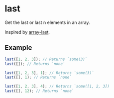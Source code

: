 # last

Get the last or last n elements in an array.

Inspired by [array-last](https://github.com/jonschlinkert/array-last).

## Example

```typescript
last([1, 2, 3]); // Returns `some(3)`
last([]); // Returns `none`

last([1, 2, 3], 1); // Returns `some(3)`
last([], 1); // Returns `none`

last([1, 2, 3], 4); // Returns `some([1, 2, 3])
last([], 12); // Returns `none`
```

